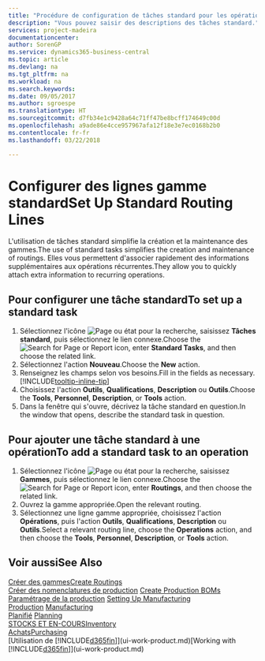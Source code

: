 ```yaml
---
title: "Procédure de configuration de tâches standard pour les opérations | Microsoft Docs"
description: "Vous pouvez saisir des descriptions des tâches standard."
services: project-madeira
documentationcenter: 
author: SorenGP
ms.service: dynamics365-business-central
ms.topic: article
ms.devlang: na
ms.tgt_pltfrm: na
ms.workload: na
ms.search.keywords: 
ms.date: 09/05/2017
ms.author: sgroespe
ms.translationtype: HT
ms.sourcegitcommit: d7fb34e1c9428a64c71ff47be8bcff174649c00d
ms.openlocfilehash: a9ade86e4cce957967afa12f18e3e7ec0168b2b0
ms.contentlocale: fr-fr
ms.lasthandoff: 03/22/2018

---
```

# <a name="set-up-standard-routing-lines"></a><span data-ttu-id="58dba-103">Configurer des lignes gamme standard</span><span class="sxs-lookup"><span data-stu-id="58dba-103">Set Up Standard Routing Lines</span></span>
<span data-ttu-id="58dba-104">L'utilisation de tâches standard simplifie la création et la maintenance des gammes.</span><span class="sxs-lookup"><span data-stu-id="58dba-104">The use of standard tasks simplifies the creation and maintenance of routings.</span></span> <span data-ttu-id="58dba-105">Elles vous permettent d'associer rapidement des informations supplémentaires aux opérations récurrentes.</span><span class="sxs-lookup"><span data-stu-id="58dba-105">They allow you to quickly attach extra information to recurring operations.</span></span>

## <a name="to-set-up-a-standard-task"></a><span data-ttu-id="58dba-106">Pour configurer une tâche standard</span><span class="sxs-lookup"><span data-stu-id="58dba-106">To set up a standard task</span></span>
1. <span data-ttu-id="58dba-107">Sélectionnez l'icône ![Page ou état pour la recherche](media/ui-search/search_small.png "Page ou état pour la recherche"), saisissez **Tâches standard**, puis sélectionnez le lien connexe.</span><span class="sxs-lookup"><span data-stu-id="58dba-107">Choose the ![Search for Page or Report](media/ui-search/search_small.png "Search for Page or Report icon") icon, enter **Standard Tasks**, and then choose the related link.</span></span>
2. <span data-ttu-id="58dba-108">Sélectionnez l'action **Nouveau**.</span><span class="sxs-lookup"><span data-stu-id="58dba-108">Choose the **New** action.</span></span>
3. <span data-ttu-id="58dba-109">Renseignez les champs selon vos besoins.</span><span class="sxs-lookup"><span data-stu-id="58dba-109">Fill in the fields as necessary.</span></span> [!INCLUDE[tooltip-inline-tip](includes/tooltip-inline-tip_md.md)]
4. <span data-ttu-id="58dba-110">Choisissez l'action **Outils**, **Qualifications**, **Description** ou **Outils**.</span><span class="sxs-lookup"><span data-stu-id="58dba-110">Choose the **Tools**, **Personnel**, **Description**, or **Tools** action.</span></span>
5. <span data-ttu-id="58dba-111">Dans la fenêtre qui s'ouvre, décrivez la tâche standard en question.</span><span class="sxs-lookup"><span data-stu-id="58dba-111">In the window that opens, describe the standard task in question.</span></span>

## <a name="to-add-a-standard-task-to-an-operation"></a><span data-ttu-id="58dba-112">Pour ajouter une tâche standard à une opération</span><span class="sxs-lookup"><span data-stu-id="58dba-112">To add a standard task to an operation</span></span>
1. <span data-ttu-id="58dba-113">Sélectionnez l'icône ![Page ou état pour la recherche](media/ui-search/search_small.png "Page ou état pour la recherche"), saisissez **Gammes**, puis sélectionnez le lien connexe.</span><span class="sxs-lookup"><span data-stu-id="58dba-113">Choose the ![Search for Page or Report](media/ui-search/search_small.png "Search for Page or Report icon") icon, enter **Routings**, and then choose the related link.</span></span>
2. <span data-ttu-id="58dba-114">Ouvrez la gamme appropriée.</span><span class="sxs-lookup"><span data-stu-id="58dba-114">Open the relevant routing.</span></span>
3. <span data-ttu-id="58dba-115">Sélectionnez une ligne gamme appropriée, choisissez l'action **Opérations**, puis l'action **Outils**, **Qualifications**, **Description** ou **Outils**.</span><span class="sxs-lookup"><span data-stu-id="58dba-115">Select a relevant routing line, choose the **Operations** action, and then choose the **Tools**, **Personnel**, **Description**, or **Tools** action.</span></span>

## <a name="see-also"></a><span data-ttu-id="58dba-116">Voir aussi</span><span class="sxs-lookup"><span data-stu-id="58dba-116">See Also</span></span>  
[<span data-ttu-id="58dba-117">Créer des gammes</span><span class="sxs-lookup"><span data-stu-id="58dba-117">Create Routings</span></span>](production-how-to-create-routings.md)  
<span data-ttu-id="58dba-118">[Créer des nomenclatures de production](production-how-to-create-production-boms.md)   </span><span class="sxs-lookup"><span data-stu-id="58dba-118">[Create Production BOMs](production-how-to-create-production-boms.md)   </span></span>  
<span data-ttu-id="58dba-119">[Paramétrage de la production](production-configure-production-processes.md) </span><span class="sxs-lookup"><span data-stu-id="58dba-119">[Setting Up Manufacturing](production-configure-production-processes.md) </span></span>  
<span data-ttu-id="58dba-120">[Production](production-manage-manufacturing.md)  </span><span class="sxs-lookup"><span data-stu-id="58dba-120">[Manufacturing](production-manage-manufacturing.md)  </span></span>  
<span data-ttu-id="58dba-121">[Planifié](production-planning.md) </span><span class="sxs-lookup"><span data-stu-id="58dba-121">[Planning](production-planning.md) </span></span>  
[<span data-ttu-id="58dba-122">STOCKS ET EN-COURS</span><span class="sxs-lookup"><span data-stu-id="58dba-122">Inventory</span></span>](inventory-manage-inventory.md)  
[<span data-ttu-id="58dba-123">Achats</span><span class="sxs-lookup"><span data-stu-id="58dba-123">Purchasing</span></span>](purchasing-manage-purchasing.md)  
<span data-ttu-id="58dba-124">[Utilisation de [!INCLUDE[d365fin](includes/d365fin_md.md)]](ui-work-product.md)</span><span class="sxs-lookup"><span data-stu-id="58dba-124">[Working with [!INCLUDE[d365fin](includes/d365fin_md.md)]](ui-work-product.md)</span></span>  

